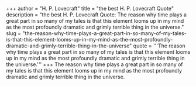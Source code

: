 +++
author = "H. P. Lovecraft"
title = "the best H. P. Lovecraft Quote"
description = "the best H. P. Lovecraft Quote: The reason why time plays a great part in so many of my tales is that this element looms up in my mind as the most profoundly dramatic and grimly terrible thing in the universe."
slug = "the-reason-why-time-plays-a-great-part-in-so-many-of-my-tales-is-that-this-element-looms-up-in-my-mind-as-the-most-profoundly-dramatic-and-grimly-terrible-thing-in-the-universe"
quote = '''The reason why time plays a great part in so many of my tales is that this element looms up in my mind as the most profoundly dramatic and grimly terrible thing in the universe.'''
+++
The reason why time plays a great part in so many of my tales is that this element looms up in my mind as the most profoundly dramatic and grimly terrible thing in the universe.
